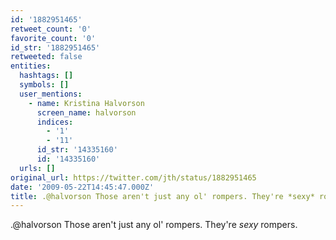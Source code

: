 ```yaml
---
id: '1882951465'
retweet_count: '0'
favorite_count: '0'
id_str: '1882951465'
retweeted: false
entities:
  hashtags: []
  symbols: []
  user_mentions:
    - name: Kristina Halvorson
      screen_name: halvorson
      indices:
        - '1'
        - '11'
      id_str: '14335160'
      id: '14335160'
  urls: []
original_url: https://twitter.com/jth/status/1882951465
date: '2009-05-22T14:45:47.000Z'
title: .@halvorson Those aren't just any ol' rompers. They're *sexy* rompers.
---
```


.@halvorson Those aren't just any ol' rompers. They're *sexy* rompers.
